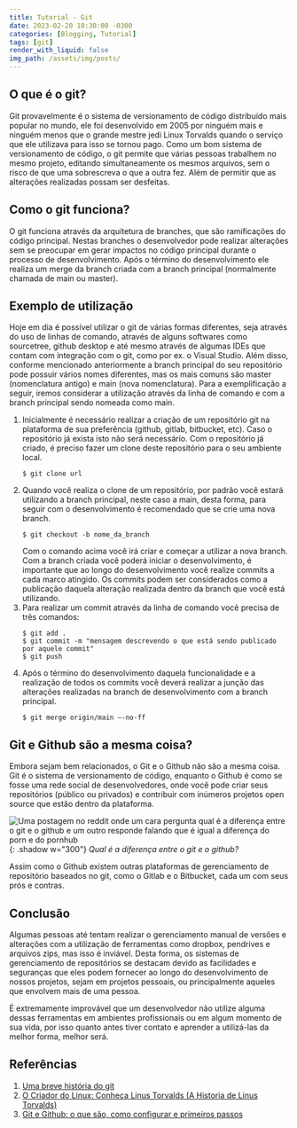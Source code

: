 ```yaml
---
title: Tutorial - Git
date: 2023-02-20 18:30:00 -0300
categories: [Blogging, Tutorial]
tags: [git]
render_with_liquid: false
img_path: /assets/img/posts/
---
```


## O que é o git?
Git provavelmente é o sistema de versionamento de código distribuído mais popular no mundo, ele foi desenvolvido em 2005 por ninguém mais e ninguém menos que o grande mestre jedi Linux Torvalds quando o serviço que ele utilizava para isso se tornou pago.
Como um bom sistema de versionamento de código, o git permite que várias pessoas trabalhem no mesmo projeto, editando simultaneamente os mesmos arquivos,  sem o risco de que uma sobrescreva o que a outra fez. Além de permitir que as alterações realizadas possam ser desfeitas.

## Como o git funciona?
O git funciona através da arquitetura de branches, que são ramificações do código principal. Nestas branches o desenvolvedor pode realizar alterações sem se preocupar em gerar impactos no código principal durante o processo de desenvolvimento. Após o término do desenvolvimento ele realiza um merge da branch criada com a branch principal (normalmente chamada de main ou master).

## Exemplo de utilização
Hoje em dia é possível utilizar o git de várias formas diferentes, seja através do uso de linhas de comando, através de alguns softwares como sourcetree, github desktop e até mesmo através de algumas IDEs que contam com integração com o git, como por ex. o Visual Studio.
Além disso, conforme mencionado anteriormente a branch principal do seu repositório pode possuir vários nomes diferentes, mas os mais comuns são master (nomenclatura antigo) e main (nova nomenclatura). Para a exemplificação a seguir, iremos considerar a utilização através da linha de comando e com a branch principal sendo nomeada como main.

1. Inicialmente é necessário realizar a criação de um repositório git na plataforma de sua preferência (github, gitlab, bitbucket, etc). Caso o repositório já exista isto não será necessário.
    Com o repositório já criado, é preciso fazer um clone deste repositório para o seu ambiente local.
    ```console
    $ git clone url
    ```
2. Quando você realiza o clone de um repositório, por padrão você estará utilizando a branch principal, neste caso a main, desta forma, para seguir com o desenvolvimento é recomendado que se crie uma nova branch.
    ```console
    $ git checkout -b nome_da_branch
    ```
    Com o comando acima você irá criar e começar a utilizar a nova branch.
    Com a branch criada você poderá iniciar o desenvolvimento, é importante que ao longo do desenvolvimento você realize commits a cada marco atingido. Os commits podem ser considerados como a publicação daquela alteração realizada dentro da branch que você está utilizando.
3. Para realizar um commit através da linha de comando você precisa de três comandos:
    ```console
    $ git add .
    $ git commit -m "mensagem descrevendo o que está sendo publicado por aquele commit"
    $ git push
    ```
4. Após o término do desenvolvimento daquela funcionalidade e a realização de todos os commits você deverá realizar a junção das alterações realizadas na branch de desenvolvimento com a branch principal.
    ```console
    $ git merge origin/main –-no-ff
    ```

## Git e Github são a mesma coisa?

Embora sejam bem relacionados, o Git e o Github não são a mesma coisa. Git é o sistema de versionamento de código, enquanto o Github é como se fosse uma rede social de desenvolvedores, onde você pode criar seus repositórios (público ou privados) e contribuir com inúmeros projetos open source que estão dentro da plataforma.

![Uma postagem no reddit onde um cara pergunta qual é a diferença entre o git e o github e um outro responde falando que é igual a diferença do porn e do pornhub](difference_between_git_and_github.jpg){: .shadow  w="300"}
_Qual é a diferença entre o git e o github?_

Assim como o Github existem outras plataformas de gerenciamento de repositório baseados no git, como o Gitlab e o Bitbucket, cada um com seus prós e contras.

## Conclusão
Algumas pessoas até tentam realizar o gerenciamento manual de versões e alterações com a utilização de ferramentas como dropbox, pendrives e arquivos zips, mas isso é inviável. Desta forma, os sistemas de gerenciamento de repositórios se destacam devido as facilidades e seguranças que eles podem fornecer ao longo do desenvolvimento de nossos projetos, sejam em projetos pessoais, ou principalmente aqueles que envolvem mais de uma pessoa.

É extremamente improvável que um desenvolvedor não utilize alguma dessas ferramentas em ambientes profissionais ou em algum momento de sua vida, por isso quanto antes tiver contato e aprender a utilizá-las da melhor forma, melhor será.

## Referências

1. [Uma breve história do git](https://git-scm.com/book/pt-br/v2/Come%C3%A7ando-Uma-Breve-Hist%C3%B3ria-do-Git)
2. [O Criador do Linux: Conheça Linus Torvalds (A Historia de Linus Torvalds)](https://ilustradev.com.br/o-criador-do-linux-conheca-linus-torvalds/)
3. [Git e Github: o que são, como configurar e primeiros passos](https://www.alura.com.br/artigos/o-que-e-git-github)
